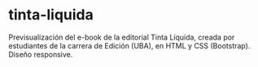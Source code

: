 # tinta-liquida
Previsualización del e-book de la editorial Tinta Líquida, creada por estudiantes de la carrera de Edición (UBA), en HTML y CSS (Bootstrap). Diseño responsive.
